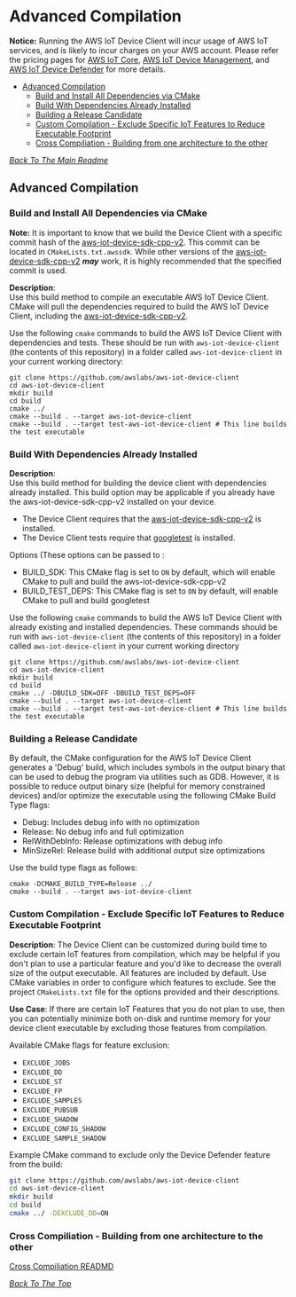 # Advanced Compilation
 **Notice:** Running the AWS IoT Device Client will incur usage of AWS IoT services, and is likely to incur charges on your AWS account. Please refer the pricing pages for [AWS IoT Core](https://aws.amazon.com/iot-core/pricing/), [AWS IoT Device Management](https://aws.amazon.com/iot-device-management/pricing/), and [AWS IoT Device Defender](https://aws.amazon.com/iot-device-defender/pricing/) for more details.

+ [Advanced Compilation](#advanced-compilation)
    - [Build and Install All Dependencies via CMake](#build-and-install-all-dependencies-via-cmake)
    - [Build With Dependencies Already Installed](#build-with-dependencies-already-installed)
    - [Building a Release Candidate](#building-a-release-candidate)
    - [Custom Compilation - Exclude Specific IoT Features to Reduce Executable Footprint](#custom-compilation---exclude-specific-iot-features-to-reduce-executable-footprint)
    - [Cross Compiliation - Building from one architecture to the other](../cmake-toolchain/README.md)

[*Back To The Main Readme*](../README.md)

## Advanced Compilation

### Build and Install All Dependencies via CMake

**Note:** It is important to know that we build the Device Client with a specific commit hash of the [aws-iot-device-sdk-cpp-v2](https://github.com/aws/aws-iot-device-sdk-cpp-v2).  This commit can be located in `CMakeLists.txt.awssdk`.  While other versions of the [aws-iot-device-sdk-cpp-v2](https://github.com/aws/aws-iot-device-sdk-cpp-v2) ***may*** work, it is highly recommended that the specified commit is used. 

**Description**:  
Use this build method to compile an executable AWS IoT Device Client. CMake will pull the dependencies required to build
the AWS IoT Device Client, including the [aws-iot-device-sdk-cpp-v2](https://github.com/aws/aws-iot-device-sdk-cpp-v2).

Use the following `cmake` commands to build the AWS IoT Device Client with dependencies and tests. These should be run
with  `aws-iot-device-client` (the contents of this repository) in a folder called `aws-iot-device-client` in your 
current working directory:

```
git clone https://github.com/awslabs/aws-iot-device-client
cd aws-iot-device-client
mkdir build
cd build
cmake ../
cmake --build . --target aws-iot-device-client
cmake --build . --target test-aws-iot-device-client # This line builds the test executable
```

### Build With Dependencies Already Installed

**Description**:  
Use this build method for building the device client with dependencies already installed. This build option may be
applicable if you already have the aws-iot-device-sdk-cpp-v2 installed on your device.

* The Device Client requires that the [aws-iot-device-sdk-cpp-v2](https://github.com/aws/aws-iot-device-sdk-cpp-v2) 
  is installed.
* The Device Client tests require that [googletest](https://github.com/google/googletest) is installed.

Options (These options can be passed to :
* BUILD_SDK: This CMake flag is set to `ON` by default, which will enable CMake to pull and build the 
  aws-iot-device-sdk-cpp-v2
* BUILD_TEST_DEPS: This CMake flag is set to `ON` by default, will enable CMake to pull and build googletest

Use the following `cmake` commands to build the AWS IoT Device Client with already existing and installed dependencies.
These commands should be run with `aws-iot-device-client` (the contents of this repository) in a folder called
`aws-iot-device-client` in your current working directory

```
git clone https://github.com/awslabs/aws-iot-device-client
cd aws-iot-device-client
mkdir build
cd build
cmake ../ -DBUILD_SDK=OFF -DBUILD_TEST_DEPS=OFF
cmake --build . --target aws-iot-device-client
cmake --build . --target test-aws-iot-device-client # This line builds the test executable
```

### Building a Release Candidate

By default, the CMake configuration for the AWS IoT Device Client generates a 'Debug' build, which includes
symbols in the output binary that can be used to debug the program via utilities such as GDB. However, it is possible
to reduce output binary size (helpful for memory constrained devices) and/or optimize the executable using the following
CMake Build Type flags:

* Debug: Includes debug info with no optimization
* Release: No debug info and full optimization
* RelWithDebInfo: Release optimizations with debug info
* MinSizeRel: Release build with additional output size optimizations

Use the build type flags as follows:
```
cmake -DCMAKE_BUILD_TYPE=Release ../
cmake --build . --target aws-iot-device-client
```

### Custom Compilation - Exclude Specific IoT Features to Reduce Executable Footprint

**Description**:
The Device Client can be customized during build time to exclude certain IoT features from compilation, which may be
helpful if you don't plan to use a particular feature and you'd like to decrease the overall size of the output
executable. All features are included by default. Use CMake variables in order to configure which features to
exclude. See the project `CMakeLists.txt` file for the options provided and their descriptions.

**Use Case**:
If there are certain IoT Features that you do not plan to use, then you can potentially minimize both on-disk and 
runtime memory for your device client executable by excluding those features from compilation.

Available CMake flags for feature exclusion:
* `EXCLUDE_JOBS`
* `EXCLUDE_DD`
* `EXCLUDE_ST`
* `EXCLUDE_FP`
* `EXCLUDE_SAMPLES`
* `EXCLUDE_PUBSUB`
* `EXCLUDE_SHADOW`
* `EXCLUDE_CONFIG_SHADOW`
* `EXCLUDE_SAMPLE_SHADOW`

Example CMake command to exclude only the Device Defender feature from the build:

```bash
git clone https://github.com/awslabs/aws-iot-device-client
cd aws-iot-device-client
mkdir build
cd build
cmake ../ -DEXCLUDE_DD=ON
```
### Cross Compiliation - Building from one architecture to the other
[Cross Compiliation READMD](../cmake-toolchain/README.md)

[*Back To The Top*](#advanced-compilation)